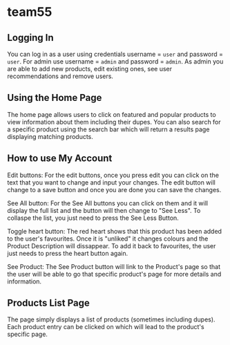 # team55

## Logging In

You can log in as a user using credentials username = `user` and password = `user`. For admin use username = `admin` and password = `admin`. As admin you are able to add new products, edit existing ones, see user recommendations and remove users.

## Using the Home Page

The home page allows users to click on featured and popular products to view information about them including their dupes. You can also search for a specific product using the search bar which will return a results page displaying matching products.

## How to use My Account

Edit buttons: For the edit buttons, once you press edit you can click on the text that you want to change and input your changes. The edit button will change to a save button and once you are done you can save the changes.

See All button: For the See All buttons you can click on them and it will display the full list and the button will then change to "See Less". To collaspe the list, you just need to press the See Less Button.

Toggle heart button: The red heart shows that this product has been added to the user's favourites. Once it is "unliked" it changes colours and the Product Description will dissappear. To add it back to favourites, the user just needs to press the heart button again.

See Product: The See Product button will link to the Product's page so that the user will be able to go that specific product's page for more details and information.

## Products List Page

The page simply displays a list of products (sometimes including dupes). Each product entry can be clicked on which will lead to the product's specific page.
